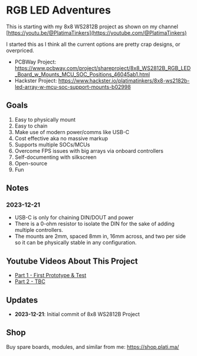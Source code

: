 # RGB LED Adventures
This is starting with my 8x8 WS2812B project as shown on my channel [https://youtu.be/@PlatimaTinkers](https://youtube.com/@PlatimaTinkers)

I started this as I think all the current options are pretty crap designs, or overpriced.

* PCBWay Project: https://www.pcbway.com/project/shareproject/8x8_WS2812B_RGB_LED_Board_w_Mounts_MCU_SOC_Positions_46045ab1.html
* Hackster Project: https://www.hackster.io/platimatinkers/8x8-ws2182b-led-array-w-mcu-soc-support-mounts-b02998

## Goals
1. Easy to physically mount
2. Easy to chain
3. Make use of modern power/comms like USB-C
4. Cost effective aka no massive markup
5. Supports multiple SOCs/MCUs
6. Overcome FPS issues with big arrays via onboard controllers
7. Self-documenting with silkscreen
8. Open-source
9. Fun

## Notes
### 2023-12-21
* USB-C is only for chaining DIN/DOUT and power
* There is a 0-ohm resistor to isolate the DIN for the sake of adding multiple controllers.
* The mounts are 2mm, spaced 8mm in, 16mm across, and two per side so it can be physically stable in any configuration.

## Youtube Videos About This Project
 - [Part 1 - First Prototype & Test](https://youtu.be/V4Wd6AvVf8U)
 - [Part 2 - TBC]()

## Updates
* **2023-12-21**: Initial commit of 8x8 WS2812B Project

## Shop
Buy spare boards, modules, and similar from me: https://shop.plati.ma/
